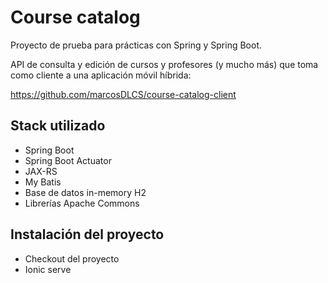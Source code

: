 # Course catalog

Proyecto de prueba para prácticas con Spring y Spring Boot.

API de consulta y edición de cursos y profesores (y mucho más) que toma como cliente a una aplicación móvil híbrida:

https://github.com/marcosDLCS/course-catalog-client

## Stack utilizado

* Spring Boot
* Spring Boot Actuator
* JAX-RS
* My Batis
* Base de datos in-memory H2
* Librerías Apache Commons

## Instalación del proyecto

* Checkout del proyecto
* Ionic serve